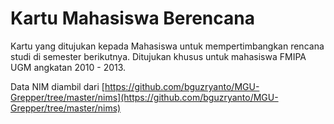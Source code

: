 Kartu Mahasiswa Berencana
=========================

Kartu yang ditujukan kepada Mahasiswa untuk mempertimbangkan rencana studi di semester berikutnya. Ditujukan khusus untuk mahasiswa FMIPA UGM angkatan 2010 - 2013.

Data NIM diambil dari [https://github.com/bguzryanto/MGU-Grepper/tree/master/nims](https://github.com/bguzryanto/MGU-Grepper/tree/master/nims) 
